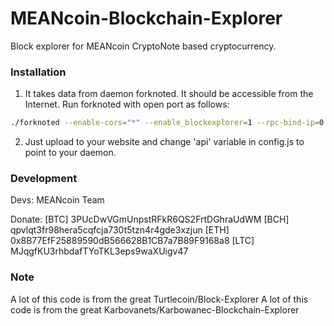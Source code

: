 # MEANcoin-Blockchain-Explorer
Block explorer for MEANcoin CryptoNote based cryptocurrency.

### Installation
1) It takes data from daemon forknoted. It should be accessible from the Internet. Run forknoted with open port as follows:
```bash
./forknoted --enable-cors="*" --enable_blockexplorer=1 --rpc-bind-ip=0.0.0.0 --rpc-bind-port=41311
```
2) Just upload to your website and change 'api' variable in config.js to point to your daemon.

### Development
Devs:
    MEANcoin Team

Donate: 
    [BTC] 3PUcDwVGmUnpstRFkR6QS2FrtDGhraUdWM
    [BCH] qpvlqt3fr98hera5cqfcja730t5tzn4r4gde3xzjun
    [ETH] 0x8B77EfF25889590dB566628B1CB7a7B89F9168a8
    [LTC] MJqgfKU3rhbdafTYoTKL3eps9waXUigv47

### Note
A lot of this code is from the great Turtlecoin/Block-Explorer
A lot of this code is from the great Karbovanets/Karbowanec-Blockchain-Explorer
